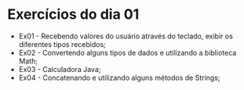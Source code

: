 # Exercícios do dia 01
- Ex01 - Recebendo valores do usuário através do teclado, exibir os diferentes tipos recebidos;
- Ex02 - Convertendo alguns tipos de dados e utilizando a biblioteca Math;
- Ex03 - Calculadora Java;
- Ex04 - Concatenando e utilizando alguns métodos de Strings;
